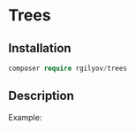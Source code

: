 # Trees



## Installation ##

```php
composer require rgilyov/trees
```

## Description ##

Example:

```php

```

